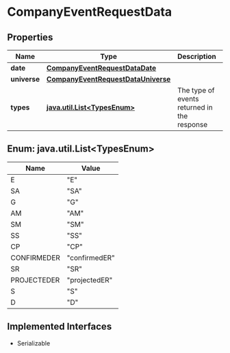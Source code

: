 

# CompanyEventRequestData


## Properties

Name | Type | Description | Notes
------------ | ------------- | ------------- | -------------
**date** | [**CompanyEventRequestDataDate**](CompanyEventRequestDataDate.md) |  |  [optional]
**universe** | [**CompanyEventRequestDataUniverse**](CompanyEventRequestDataUniverse.md) |  |  [optional]
**types** | [**java.util.List&lt;TypesEnum&gt;**](#java.util.List&lt;TypesEnum&gt;) | The type of events returned in the response |  [optional]



## Enum: java.util.List&lt;TypesEnum&gt;

Name | Value
---- | -----
E | &quot;E&quot;
SA | &quot;SA&quot;
G | &quot;G&quot;
AM | &quot;AM&quot;
SM | &quot;SM&quot;
SS | &quot;SS&quot;
CP | &quot;CP&quot;
CONFIRMEDER | &quot;confirmedER&quot;
SR | &quot;SR&quot;
PROJECTEDER | &quot;projectedER&quot;
S | &quot;S&quot;
D | &quot;D&quot;


## Implemented Interfaces

* Serializable


